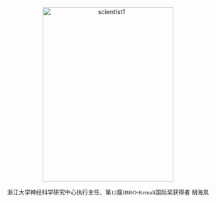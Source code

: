<center><p><img src="https://note.youdao.com/yws/public/resource/5bfb5b7ef7821252498bfd9c704ecc05/WEBRESOURCE425ae23f5c3b861b52467731f9aaee36?ynotemdtimestamp=1566812158568" width="294" height="393" alt="scientist1"></p></center>
<center><font face="宋体" size=2>浙江大学神经科学研究中心执行主任、第12届IBRO-Kemali国际奖获得者 胡海岚</font></center>  